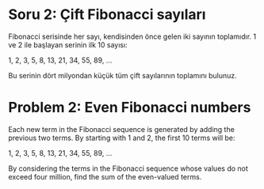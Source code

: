 # Soru 2: Çift Fibonacci sayıları
Fibonacci serisinde her sayı, kendisinden önce gelen iki sayının toplamıdır. 1 ve 2 ile başlayan serinin ilk 10 sayısı:

1, 2, 3, 5, 8, 13, 21, 34, 55, 89, …

Bu serinin dört milyondan küçük tüm çift sayılarının toplamını bulunuz.

# Problem 2: Even Fibonacci numbers

Each new term in the Fibonacci sequence is generated by adding the previous two terms. By starting with 1 and 2, the first 10 terms will be:

1, 2, 3, 5, 8, 13, 21, 34, 55, 89, ...

By considering the terms in the Fibonacci sequence whose values do not exceed four million, find the sum of the even-valued terms.